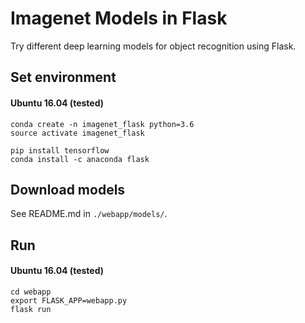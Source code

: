 # Imagenet Models in Flask

Try different deep learning models for object recognition using Flask.

## Set environment

#### Ubuntu 16.04 (tested)

```
conda create -n imagenet_flask python=3.6
source activate imagenet_flask
```

```
pip install tensorflow
conda install -c anaconda flask
```

## Download models

See README.md in `./webapp/models/`.

## Run

#### Ubuntu 16.04 (tested)

```
cd webapp
export FLASK_APP=webapp.py
flask run
```